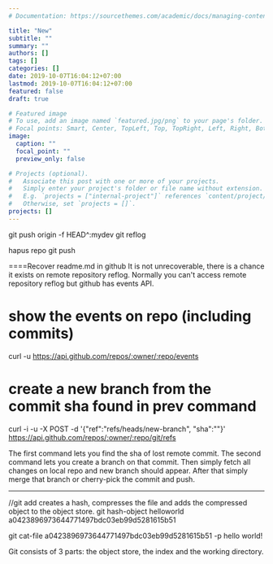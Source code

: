 ```yaml
---
# Documentation: https://sourcethemes.com/academic/docs/managing-content/

title: "New"
subtitle: ""
summary: ""
authors: []
tags: []
categories: []
date: 2019-10-07T16:04:12+07:00
lastmod: 2019-10-07T16:04:12+07:00
featured: false
draft: true

# Featured image
# To use, add an image named `featured.jpg/png` to your page's folder.
# Focal points: Smart, Center, TopLeft, Top, TopRight, Left, Right, BottomLeft, Bottom, BottomRight.
image:
  caption: ""
  focal_point: ""
  preview_only: false

# Projects (optional).
#   Associate this post with one or more of your projects.
#   Simply enter your project's folder or file name without extension.
#   E.g. `projects = ["internal-project"]` references `content/project/deep-learning/index.md`.
#   Otherwise, set `projects = []`.
projects: []
---
```

git push origin -f HEAD^:mydev
git reflog

hapus repo 
git push

====Recover readme.md in github
It is not unrecoverable, there is a chance it exists on remote repository reflog. Normally you can't access remote repository reflog but github has events API.

# show the events on repo (including commits)
curl -u <username> https://api.github.com/repos/:owner/:repo/events

# create a new branch from the commit sha found in prev command
curl -i -u <username> -X POST -d '{"ref":"refs/heads/new-branch", "sha":"<lost-sha>"}' https://api.github.com/repos/:owner/:repo/git/refs

The first command lets you find the sha of lost remote commit. The second command lets you create a branch on that commit. Then simply fetch all changes on local repo and new branch should appear. After that simply merge that branch or cherry-pick the commit and push.

---------------------------------------------------------------------------
//git add creates a hash, compresses the file and adds the compressed object to the object store.
git hash-object helloworld
a0423896973644771497bdc03eb99d5281615b51

git cat-file a0423896973644771497bdc03eb99d5281615b51 -p
hello world!

Git consists of 3 parts: the object store, the index and the working directory.